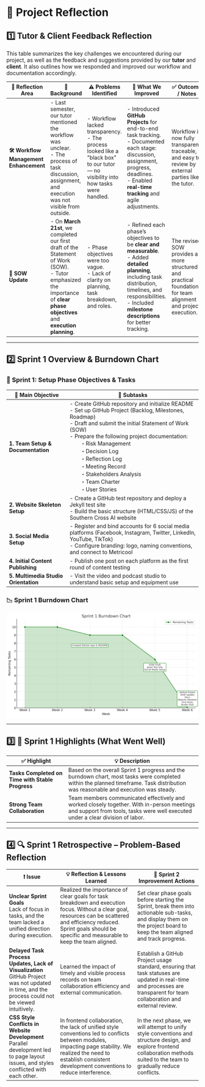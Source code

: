 # 📘 Project Reflection 

## 1️⃣ Tutor & Client Feedback Reflection

This table summarizes the key challenges we encountered during our project, as well as the feedback and suggestions provided by our **tutor** and **client**. It also outlines how we responded and improved our workflow and documentation accordingly.

| 🌟 **Reflection Area** | 🧠 **Background** | ⚠️ **Problems Identified** | 🔧 **What We Improved** | ✅ **Outcome / Notes** | 👥 **Executor** |
|------------------------|------------------|-----------------------------|--------------------------|------------------------|--------------|
| **🛠 Workflow Management Enhancement** | - Last semester, our tutor mentioned the workflow was unclear.<br>- The process of task discussion, assignment, and execution was not visible from outside. | - Workflow lacked transparency.<br>- The process looked like a "black box" to our tutor — no visibility into how tasks were handled. | - Introduced **GitHub Projects** for end-to-end task tracking.<br>- Documented each stage: discussion, assignment, progress, deadlines.<br>- Enabled **real-time tracking** and agile adjustments. | Workflow is now fully transparent, traceable, and easy to review by external parties like the tutor. | 👨‍💻 Project Team |
| **📝 SOW Update** | - On **March 21st**, we completed our first draft of the Statement of Work (SOW).<br>- Tutor emphasized the importance of **clear phase objectives** and **execution planning**. | - Phase objectives were too vague.<br>- Lack of clarity on planning, task breakdown, and roles. | - Refined each phase’s objectives to be **clear and measurable**.<br>- Added **detailed planning**, including task distribution, timelines, and responsibilities.<br>- Included **milestone descriptions** for better tracking. | The revised SOW provides a more structured and practical foundation for team alignment and project execution. | 👩‍💼 Xuefei Luan |

---

## 2️⃣ Sprint 1 Overview & Burndown Chart

### 🚀 Sprint 1: Setup Phase Objectives & Tasks

| 🏁 **Main Objective** | 🔧 **Subtasks** |
|------------------------|----------------------------|
| **1. Team Setup & Documentation** | - Create GitHub repository and initialize README<br>- Set up GitHub Project (Backlog, Milestones, Roadmap)<br>- Draft and submit the initial Statement of Work (SOW)<br>- Prepare the following project documentation:<br>  ・Risk Management<br>  ・Decision Log<br>  ・Reflection Log<br>  ・Meeting Record<br>  ・Stakeholders Analysis<br>  ・Team Charter<br>  ・User Stories |
| **2. Website Skeleton Setup** | - Create a GitHub test repository and deploy a Jekyll test site<br>- Build the basic structure (HTML/CSS/JS) of the Southern Cross AI website |
| **3. Social Media Setup** | - Register and bind accounts for 6 social media platforms (Facebook, Instagram, Twitter, LinkedIn, YouTube, TikTok)<br>- Configure branding: logo, naming conventions, and connect to Metricool |
| **4. Initial Content Publishing** | - Publish one post on each platform as the first round of content testing |
| **5. Multimedia Studio Orientation** | - Visit the video and podcast studio to understand basic setup and equipment use |

### 📉 Sprint 1 Burndown Chart

![Sprint 1 Progress](ReflectionLog/burn_chart_sprint1.png)

---

## 3️⃣ 🌟 Sprint 1 Highlights (What Went Well)

| ✅ **Highlight** | 💡 **Description** |
|------------------|-------------------|
| **Tasks Completed on Time with Stable Progress** | Based on the overall Sprint 1 progress and the burndown chart, most tasks were completed within the planned timeframe. Task distribution was reasonable and execution was steady. |
| **Strong Team Collaboration** | Team members communicated effectively and worked closely together. With in-person meetings and support from tools, tasks were well executed under a clear division of labor. |

---

## 4️⃣ 🔍 Sprint 1 Retrospective – Problem-Based Reflection

| ❗ Issue | 💡 Reflection & Lessons Learned | 🔧 Sprint 2 Improvement Actions |
|--------|-------------------------------|---------------------------------|
| **Unclear Sprint Goals**<br>Lack of focus in tasks, and the team lacked a unified direction during execution. | Realized the importance of clear goals for task breakdown and execution focus. Without a clear goal, resources can be scattered and efficiency reduced. Sprint goals should be specific and measurable to keep the team aligned. | Set clear phase goals before starting the Sprint, break them into actionable sub-tasks, and display them on the project board to keep the team aligned and track progress. |
| **Delayed Task Process Updates, Lack of Visualization**<br>GitHub Project was not updated in time, and the process could not be viewed intuitively. | Learned the impact of timely and visible process records on team collaboration efficiency and external communication. | Establish a GitHub Project usage standard, ensuring that task statuses are updated in real-time and processes are transparent for team collaboration and external review. |
| **CSS Style Conflicts in Website Development**<br>Parallel development led to page layout issues, and styles conflicted with each other. | In frontend collaboration, the lack of unified style conventions led to conflicts between modules, impacting page stability. We realized the need to establish consistent development conventions to reduce interference. | In the next phase, we will attempt to unify style conventions and structure design, and explore frontend collaboration methods suited to the team to gradually reduce conflicts. |


